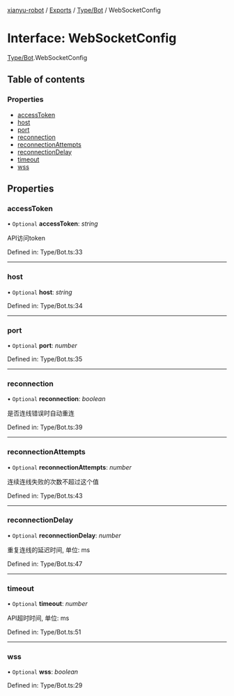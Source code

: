 [xianyu-robot](../README.md) / [Exports](../modules.md) / [Type/Bot](../modules/type_bot.md) / WebSocketConfig

# Interface: WebSocketConfig

[Type/Bot](../modules/type_bot.md).WebSocketConfig

## Table of contents

### Properties

- [accessToken](type_bot.websocketconfig.md#accesstoken)
- [host](type_bot.websocketconfig.md#host)
- [port](type_bot.websocketconfig.md#port)
- [reconnection](type_bot.websocketconfig.md#reconnection)
- [reconnectionAttempts](type_bot.websocketconfig.md#reconnectionattempts)
- [reconnectionDelay](type_bot.websocketconfig.md#reconnectiondelay)
- [timeout](type_bot.websocketconfig.md#timeout)
- [wss](type_bot.websocketconfig.md#wss)

## Properties

### accessToken

• `Optional` **accessToken**: *string*

API访问token

Defined in: Type/Bot.ts:33

___

### host

• `Optional` **host**: *string*

Defined in: Type/Bot.ts:34

___

### port

• `Optional` **port**: *number*

Defined in: Type/Bot.ts:35

___

### reconnection

• `Optional` **reconnection**: *boolean*

是否连线错误时自动重连

Defined in: Type/Bot.ts:39

___

### reconnectionAttempts

• `Optional` **reconnectionAttempts**: *number*

连续连线失败的次数不超过这个值

Defined in: Type/Bot.ts:43

___

### reconnectionDelay

• `Optional` **reconnectionDelay**: *number*

重复连线的延迟时间, 单位: ms

Defined in: Type/Bot.ts:47

___

### timeout

• `Optional` **timeout**: *number*

API超时时间, 单位: ms

Defined in: Type/Bot.ts:51

___

### wss

• `Optional` **wss**: *boolean*

Defined in: Type/Bot.ts:29
